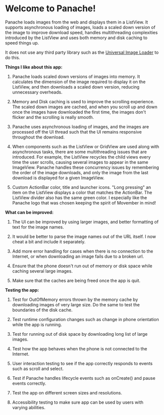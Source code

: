 # Welcome to Panache!
Panache loads images from the web and displays them in a ListView. It supports asynchronous loading of images, loads a scaled down version of the image to improve download speed, handles multithreading complexities introduced by the ListView and uses both memory and disk caching to speed things up.

It does not use any third party library such as the [Universal Image Loader](https://github.com/nostra13/Android-Universal-Image-Loader) to do this. 

**Things I like about this app:**

1. Panache loads scaled down versions of images into memory. It calculates the dimension of the image required to display it on the ListView, and then downloads a scaled down version, reducing unnecessary  overheads. 

2. Memory and Disk caching is used to improve the scrolling experience. The scaled down images are cached, and when you scroll up and down once the images have downloaded the first time, the images don't flicker and the scrolling is really smooth.

3. Panache uses asynchronous loading of images, and the images are processed off the UI thread such that the UI remains responsive throughout the download.

4. When components such as the ListView or GridView are used along with asynchronous tasks, there are some multithreading issues that are introduced. For example, the ListView recycles the child views every time the user scrolls, causing several images to appear in the same ImageView. Panache handles these concurrency issues by remembering the order of the image downloads, and only the image from the last download is displayed for a given ImageView. 

5. Custom ActionBar color, title and launcher icons. "Long pressing" an item on the ListView displays a color that matches the ActionBar. The ListView divider also has the same green color. I especially like the Panache logo that was chosen keeping the spirit of Movember in mind!

**What can be improved:**

1. The UI can be improved by using larger images, and better formatting of text for the image names.

2. It would be better to parse the image names out of the URL itself. I now cheat a bit and include it separately.

3. Add more error handling for cases when there is no connection to the Internet, or when downloading an image fails due to a broken url.

4. Ensure that the phone doesn't run out of memory or disk space while caching several large images. 

5. Make sure that the caches are being freed once the app is quit. 


**Testing the app:**

1. Test for OutOfMemory errors thrown by the memory cache by downloading images of very large size. Do the same to test the boundaries of the disk cache. 

2. Test runtime configuration changes such as change in phone orientation while the app is running.

3. Test for running out of disk space by downloading long list of large images.

4. Test how the app behaves when the phone is not connected to the Internet. 

5. User interaction testing to see if the app correctly responds to events such as scroll and select.

6. Test if Panache handles lifecycle events such as onCreate() and pause events correctly. 

7. Test the app on different screen sizes and resolutions. 

8. Accessibility testing to make sure app can be used by users with varying abilities. 